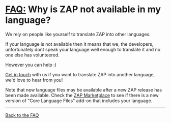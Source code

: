 # [FAQ:](FAQtoplevel) Why is ZAP not available in my language?

We rely on people like yourself to translate ZAP into other languages.

If your language is not available then it means that we, the developers, unfortunately dont speak your language well enough to translate it and no one else has volunteered.

However you can help :)

[Get in touch](GetInvolved) with us if you want to translate ZAP into another language, we'd love to hear from you!

Note that new language files may be available after a new ZAP release has been made available.
Check the [ZAP Marketplace](HelpUiDialogsManageaddons) to see if there is a new version of "Core Language Files" add-on that includes your language.


---

[Back to the FAQ](FAQtoplevel)